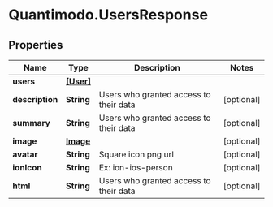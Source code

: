 # Quantimodo.UsersResponse

## Properties
Name | Type | Description | Notes
------------ | ------------- | ------------- | -------------
**users** | [**[User]**](User.md) |  | 
**description** | **String** | Users who granted access to their data | [optional] 
**summary** | **String** | Users who granted access to their data | [optional] 
**image** | [**Image**](Image.md) |  | [optional] 
**avatar** | **String** | Square icon png url | [optional] 
**ionIcon** | **String** | Ex: ion-ios-person | [optional] 
**html** | **String** | Users who granted access to their data | [optional] 


